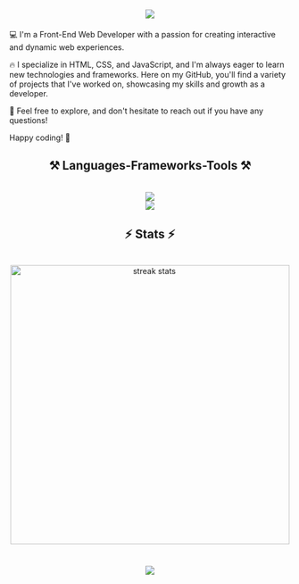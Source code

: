 <h1 align="center">
    <img src="https://readme-typing-svg.herokuapp.com/?font=Popins&weight=500&size=35&center=true&vCenter=true&width=500&height=70&duration=4000&lines=Hi+There!+👋;+I'm+Aleksandar!+🙂;" />
</h1>

💻 I'm a Front-End Web Developer with a passion for creating interactive and dynamic web experiences. 

🔥 I specialize in HTML, CSS, and JavaScript, and I'm always eager to learn new technologies and frameworks.
Here on my GitHub, you'll find a variety of projects that I've worked on, showcasing my skills and growth as a developer. 

📃 Feel free to explore, and don't hesitate to reach out if you have any questions!

Happy coding! 🚀

<h2 align="center">⚒️ Languages-Frameworks-Tools ⚒️</h2>
<br/>
<div align="center">
    <img src="https://skillicons.dev/icons?i=html,css,tailwind,javascript,ts,react,nextjs,java,spring,mysql" /><br/>
    <img src="https://skillicons.dev/icons?i=vscode,idea,postman,git,github,linux,figma" /><br/>
</div>

<h2 align="center">⚡ Stats ⚡</h2>
<br>
<div align=center>
  <img width=500 src="https://streak-stats.demolab.com/?user=as-dev1&count_private=true&theme=react&border_radius=10" alt="streak stats"/>
</div>

<h1 align="center">
    <img src="https://readme-typing-svg.herokuapp.com/?font=Popins&weight=500&size=35&center=true&vCenter=true&width=500&height=70&duration=4000&lines=Thanks+for+visiting!+✌;" />
</h1>
<!--
**John-Dev/John-Dev** is a ✨ _special_ ✨ repository because its `README.md` (this file) appears on your GitHub profile.

Here are some ideas to get you started:

- 🔭 I’m currently working on ...
- 🌱 I’m currently learning ...
- 👯 I’m looking to collaborate on ...
- 🤔 I’m looking for help with ...
- 💬 Ask me about ...
- 📫 How to reach me: ...
- 😄 Pronouns: ...
- ⚡ Fun fact: ...
-->
